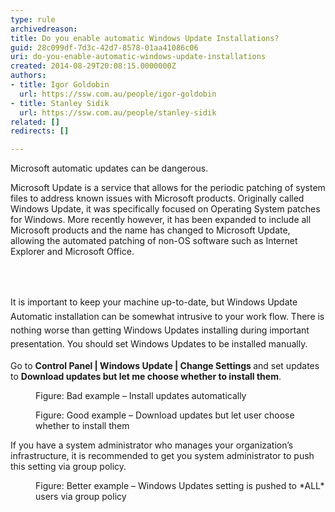 ```yaml
---
type: rule
archivedreason: 
title: Do you enable automatic Windows Update Installations?
guid: 28c099df-7d3c-42d7-8578-01aa41086c06
uri: do-you-enable-automatic-windows-update-installations
created: 2014-08-29T20:08:15.0000000Z
authors:
- title: Igor Goldobin
  url: https://ssw.com.au/people/igor-goldobin
- title: Stanley Sidik
  url: https://ssw.com.au/people/stanley-sidik
related: []
redirects: []

---
```



<p class="p1">Microsoft automatic updates can be dangerous.&#160;</p><p class="p1">Microsoft Update is a service that allows for the periodic patching of system files to address known issues with Microsoft products. Originally called Windows Update, it was specifically focused on Operating System patches for Windows. More recently however, it has been expanded to include all Microsoft products and the name has changed to Microsoft Update, allowing the automated patching of non-OS software such as Internet Explorer and Microsoft Office.&#160;</p>
<br><excerpt class='endintro'></excerpt><br>
<p>​<span style="line-height&#58;1.6;">It is important to keep your machine up-to-date, but Windows Update Automatic installation can be somewhat intrusive to your work flow. There is nothing worse than getting Windows Updates installing during important presentation. You should set Windows Updates to be installed manually.</span></p><p class="p1">Go to 
   <strong>Control Panel | Windows Update | Change Settings </strong>and set updates to 
   <b>Download updates but let me choose whether to install them</b>.</p><dl class="badImage"><dt><img src="/PublishingImages/win-update-1.jpg" alt="" /></dt><dd>Figure&#58; Bad example – Install updates automatically</dd></dl><dl class="goodImage"><dt><img src="/PublishingImages/win-update-2.jpg" alt="" /></dt><dd>Figure&#58; Good example – Download updates but let user choose whether to install them</dd></dl><p class="p1">If you have a system administrator who manages your organization’s infrastructure, it is recommended to get you system administrator to push this setting via group policy.</p><dl class="goodImage"><dt><img src="/PublishingImages/win-update-3.jpg" alt="" /></dt><dd>Figure&#58; Better example – Windows Updates setting is pushed to *ALL* users via group policy</dd></dl>


